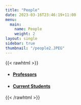 ```yaml
---
title: "People"
date: 2023-03-16T23:46:19+11:00
menu:
  main:
    name: People
    weight: 2
layout: single
sidebar: true
thumbnail: "/people2.JPEG"
---
```


{{< rawhtml >}}
<ul style="list-style: disc">
<li class="content"><h4><a href="people/professors">Professors</a></h4></li>
<li class="content"><h4><a href="people/students">Current Students</a></h4></li>
</ul>
{{< /rawhtml >}}
